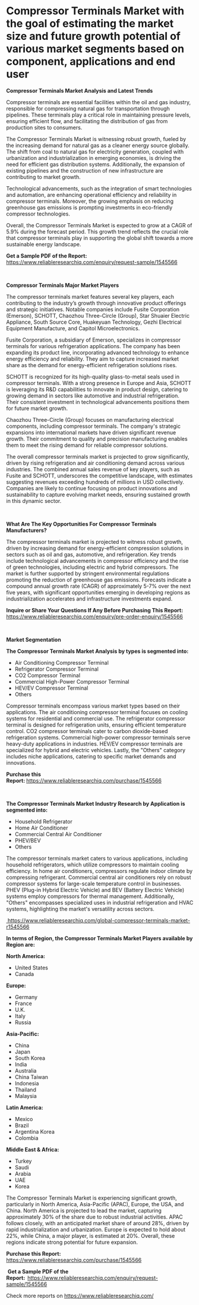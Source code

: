 <p><h1>Compressor Terminals Market with the goal of estimating the market size and future growth potential of various market segments based on component, applications and end user</h1></p><p><strong>Compressor Terminals Market Analysis and Latest Trends</strong></p>
<p><p>Compressor terminals are essential facilities within the oil and gas industry, responsible for compressing natural gas for transportation through pipelines. These terminals play a critical role in maintaining pressure levels, ensuring efficient flow, and facilitating the distribution of gas from production sites to consumers.</p><p>The Compressor Terminals Market is witnessing robust growth, fueled by the increasing demand for natural gas as a cleaner energy source globally. The shift from coal to natural gas for electricity generation, coupled with urbanization and industrialization in emerging economies, is driving the need for efficient gas distribution systems. Additionally, the expansion of existing pipelines and the construction of new infrastructure are contributing to market growth.</p><p>Technological advancements, such as the integration of smart technologies and automation, are enhancing operational efficiency and reliability in compressor terminals. Moreover, the growing emphasis on reducing greenhouse gas emissions is prompting investments in eco-friendly compressor technologies.</p><p>Overall, the Compressor Terminals Market is expected to grow at a CAGR of 5.9% during the forecast period. This growth trend reflects the crucial role that compressor terminals play in supporting the global shift towards a more sustainable energy landscape.</p></p>
<p><strong>Get a Sample PDF of the Report:&nbsp;</strong> <a href="https://www.reliableresearchiq.com/enquiry/request-sample/1545566?utm_campaign=1870&utm_medium=2&utm_source=Github&utm_content=ia&utm_term=06022025&utm_id=compressor-terminals">https://www.reliableresearchiq.com/enquiry/request-sample/1545566</a></p>
<p>&nbsp;</p>
<p><strong>Compressor Terminals Major Market Players</strong></p>
<p><p>The compressor terminals market features several key players, each contributing to the industry’s growth through innovative product offerings and strategic initiatives. Notable companies include Fusite Corporation (Emerson), SCHOTT, Chaozhou Three-Circle (Group), Star Shuaier Electric Appliance, South Source Core, Huakeyuan Technology, Gezhi Electrical Equipment Manufacture, and Capitol Microelectronics.</p><p>Fusite Corporation, a subsidiary of Emerson, specializes in compressor terminals for various refrigeration applications. The company has been expanding its product line, incorporating advanced technology to enhance energy efficiency and reliability. They aim to capture increased market share as the demand for energy-efficient refrigeration solutions rises.</p><p>SCHOTT is recognized for its high-quality glass-to-metal seals used in compressor terminals. With a strong presence in Europe and Asia, SCHOTT is leveraging its R&D capabilities to innovate in product design, catering to growing demand in sectors like automotive and industrial refrigeration. Their consistent investment in technological advancements positions them for future market growth.</p><p>Chaozhou Three-Circle (Group) focuses on manufacturing electrical components, including compressor terminals. The company's strategic expansions into international markets have driven significant revenue growth. Their commitment to quality and precision manufacturing enables them to meet the rising demand for reliable compressor solutions.</p><p>The overall compressor terminals market is projected to grow significantly, driven by rising refrigeration and air conditioning demand across various industries. The combined annual sales revenue of key players, such as Fusite and SCHOTT, underscores the competitive landscape, with estimates suggesting revenues exceeding hundreds of millions in USD collectively. Companies are likely to continue focusing on product innovations and sustainability to capture evolving market needs, ensuring sustained growth in this dynamic sector.</p></p>
<p>&nbsp;</p>
<p><strong>What Are The Key Opportunities For Compressor Terminals Manufacturers?</strong></p>
<p><p>The compressor terminals market is projected to witness robust growth, driven by increasing demand for energy-efficient compression solutions in sectors such as oil and gas, automotive, and refrigeration. Key trends include technological advancements in compressor efficiency and the rise of green technologies, including electric and hybrid compressors. The market is further supported by stringent environmental regulations promoting the reduction of greenhouse gas emissions. Forecasts indicate a compound annual growth rate (CAGR) of approximately 5-7% over the next five years, with significant opportunities emerging in developing regions as industrialization accelerates and infrastructure investments expand.</p></p>
<p><strong>Inquire or Share Your Questions If Any Before Purchasing This Report:</strong> <a href="https://www.reliableresearchiq.com/enquiry/pre-order-enquiry/1545566?utm_campaign=1870&utm_medium=2&utm_source=Github&utm_content=ia&utm_term=06022025&utm_id=compressor-terminals">https://www.reliableresearchiq.com/enquiry/pre-order-enquiry/1545566</a></p>
<p>&nbsp;</p>
<p><strong>Market Segmentation</strong></p>
<p><strong>The Compressor Terminals Market Analysis by types is segmented into:</strong></p>
<p><ul><li>Air Conditioning Compressor Terminal</li><li>Refrigerator Compressor Terminal</li><li>CO2 Compressor Terminal</li><li>Commercial High-Power Compressor Terminal</li><li>HEV/EV Compressor Terminal</li><li>Others</li></ul></p>
<p><p>Compressor terminals encompass various market types based on their applications. The air conditioning compressor terminal focuses on cooling systems for residential and commercial use. The refrigerator compressor terminal is designed for refrigeration units, ensuring efficient temperature control. CO2 compressor terminals cater to carbon dioxide-based refrigeration systems. Commercial high-power compressor terminals serve heavy-duty applications in industries. HEV/EV compressor terminals are specialized for hybrid and electric vehicles. Lastly, the "Others" category includes niche applications, catering to specific market demands and innovations.</p></p>
<p><strong>Purchase this Report:&nbsp;</strong><a href="https://www.reliableresearchiq.com/purchase/1545566?utm_campaign=1870&utm_medium=2&utm_source=Github&utm_content=ia&utm_term=06022025&utm_id=compressor-terminals">https://www.reliableresearchiq.com/purchase/1545566</a></p>
<p>&nbsp;</p>
<p><strong>The Compressor Terminals Market Industry Research by Application is segmented into:</strong></p>
<p><ul><li>Household Refrigerator</li><li>Home Air Conditioner</li><li>Commercial Central Air Conditioner</li><li>PHEV/BEV</li><li>Others</li></ul></p>
<p><p>The compressor terminals market caters to various applications, including household refrigerators, which utilize compressors to maintain cooling efficiency. In home air conditioners, compressors regulate indoor climate by compressing refrigerant. Commercial central air conditioners rely on robust compressor systems for large-scale temperature control in businesses. PHEV (Plug-in Hybrid Electric Vehicle) and BEV (Battery Electric Vehicle) systems employ compressors for thermal management. Additionally, "Others" encompasses specialized uses in industrial refrigeration and HVAC systems, highlighting the market's versatility across sectors.</p></p>
<p><a href="https://www.reliableresearchiq.com/global-compressor-terminals-market-r1545566?utm_campaign=1870&utm_medium=2&utm_source=Github&utm_content=ia&utm_term=06022025&utm_id=compressor-terminals">&nbsp;https://www.reliableresearchiq.com/global-compressor-terminals-market-r1545566</a></p>
<p><strong>In terms of Region, the Compressor Terminals Market Players available by Region are:</strong></p>
<p>
    <p> <strong> North America: </strong>
        <ul>
            <li>United States</li>
            <li>Canada</li>
        </ul>
        </p> 
    <p> <strong> Europe: </strong>
        <ul>
            <li>Germany</li>
            <li>France</li>
            <li>U.K.</li>
            <li>Italy</li>
            <li>Russia</li>
        </ul>
        </p> 
    <p> <strong> Asia-Pacific: </strong>
        <ul>
            <li>China</li>
            <li>Japan</li>
            <li>South Korea</li>
            <li>India</li>
            <li>Australia</li>
            <li>China Taiwan</li>
            <li>Indonesia</li>
            <li>Thailand</li>
            <li>Malaysia</li>
        </ul>
        </p> 
    <p> <strong> Latin America: </strong>
        <ul>
            <li>Mexico</li>
            <li>Brazil</li>
            <li>Argentina Korea</li>
            <li>Colombia</li>
        </ul>
        </p> 
    <p> <strong> Middle East & Africa: </strong>
        <ul>
            <li>Turkey</li>
            <li>Saudi</li>
            <li>Arabia</li>
            <li>UAE</li>
            <li>Korea</li>
        </ul>
    </p>
    </p>
<p><p>The Compressor Terminals Market is experiencing significant growth, particularly in North America, Asia-Pacific (APAC), Europe, the USA, and China. North America is projected to lead the market, capturing approximately 30% of the share due to robust industrial activities. APAC follows closely, with an anticipated market share of around 28%, driven by rapid industrialization and urbanization. Europe is expected to hold about 22%, while China, a major player, is estimated at 20%. Overall, these regions indicate strong potential for future expansion.</p></p>
<p><strong>Purchase this Report: </strong><a href="https://www.reliableresearchiq.com/purchase/1545566?utm_campaign=1870&utm_medium=2&utm_source=Github&utm_content=ia&utm_term=06022025&utm_id=compressor-terminals">https://www.reliableresearchiq.com/purchase/1545566</a></p>
<p>&nbsp;<strong>Get a Sample PDF of the Report:&nbsp;&nbsp;</strong><a href="https://www.reliableresearchiq.com/enquiry/request-sample/1545566?utm_campaign=1870&utm_medium=2&utm_source=Github&utm_content=ia&utm_term=06022025&utm_id=compressor-terminals">https://www.reliableresearchiq.com/enquiry/request-sample/1545566</a></p>
<p><strong></strong></p>
<p>Check more reports on <a href="https://www.reliableresearchiq.com/?utm_campaign=1870&utm_medium=2&utm_source=Github&utm_content=ia&utm_term=06022025&utm_id=compressor-terminals">https://www.reliableresearchiq.com/</a></p>